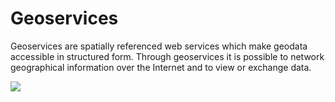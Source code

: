 # Geoservices

Geoservices are spatially referenced web services which make geodata accessible in structured form. Through geoservices it is possible to network geographical information over the Internet and to view or exchange data.

<img src="../../static/cms/geoservices_01.avif">
